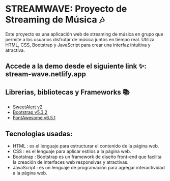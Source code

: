 # STREAMWAVE: Proyecto de Streaming de Música 🎶

Este proyecto es una aplicación web de streaming de música en grupo que permite a los usuarios disfrutar de música juntos en tiempo real. Utiliza HTML, CSS, Bootstrap y JavaScript para crear una interfaz intuitiva y atractiva.

## Accede a la demo desde el siguiente link ✨: stream-wave.netlify.app 

## Librerias, bibliotecas y Frameworks 📚
- [SweetAlert v2](https://sweetalert2.github.io/)
- [Bootstrap v5.3.2](https://getbootstrap.com/)
- [FontAwesome v6.5.1](https://fontawesome.com/icons?d=gallery&p=2)

## Tecnologias usadas:
- HTML : es el lenguaje para estructurar el contenido de la página web.
- CSS : es el lenguaje para aplicar estilos a la página web.
- Bootstrap : Bootstrap es un framework de diseño front-end que facilita la creación de interfaces web responsivas y atractivas.
- JavaScript : es un lenguaje de programación para agregar interactividad a la página web.
